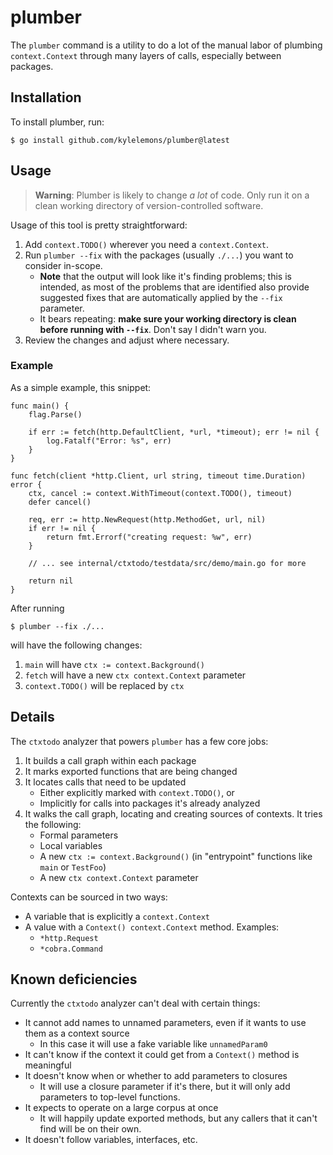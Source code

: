 # plumber

The `plumber` command is a utility to do a lot of the manual labor of plumbing `context.Context`
through many layers of calls, especially between packages.

## Installation

To install plumber, run:

    $ go install github.com/kylelemons/plumber@latest

## Usage

> **Warning**: Plumber is likely to change _a lot_ of code.
> Only run it on a clean working directory of version-controlled software.

Usage of this tool is pretty straightforward:

1. Add `context.TODO()` wherever you need a `context.Context`.
1. Run `plumber --fix` with the packages (usually `./...`) you want to consider in-scope.
   * **Note** that the output will look like it's finding problems; this is intended,
     as most of the problems that are identified also provide suggested fixes
     that are automatically applied by the `--fix` parameter.
   * It bears repeating: **make sure your working directory is clean before running with `--fix`**.
     Don't say I didn't warn you.
1. Review the changes and adjust where necessary.

### Example

As a simple example, this snippet:

    func main() {
        flag.Parse()

        if err := fetch(http.DefaultClient, *url, *timeout); err != nil {
            log.Fatalf("Error: %s", err)
        }
    }

    func fetch(client *http.Client, url string, timeout time.Duration) error {
        ctx, cancel := context.WithTimeout(context.TODO(), timeout)
        defer cancel()

        req, err := http.NewRequest(http.MethodGet, url, nil)
        if err != nil {
            return fmt.Errorf("creating request: %w", err)
        }

        // ... see internal/ctxtodo/testdata/src/demo/main.go for more

        return nil
    }

After running

    $ plumber --fix ./...

will have the following changes:

1. `main` will have `ctx := context.Background()`
1. `fetch` will have a new `ctx context.Context` parameter
1. `context.TODO()` will be replaced by `ctx`

## Details

The `ctxtodo` analyzer that powers `plumber` has a few core jobs:

1. It builds a call graph within each package
1. It marks exported functions that are being changed
1. It locates calls that need to be updated
   * Either explicitly marked with `context.TODO()`, or
   * Implicitly for calls into packages it's already analyzed
1. It walks the call graph, locating and creating sources of contexts. It tries the following:
   * Formal parameters
   * Local variables
   * A new `ctx := context.Background()` (in "entrypoint" functions like `main` or `TestFoo`)
   * A new `ctx context.Context` parameter
    
Contexts can be sourced in two ways:
* A variable that is explicitly a `context.Context`
* A value with a `Context() context.Context` method.  Examples:
  * `*http.Request`
  * `*cobra.Command`
    
## Known deficiencies

Currently the `ctxtodo` analyzer can't deal with certain things:
* It cannot add names to unnamed parameters, even if it wants to use them as a context source
  * In this case it will use a fake variable like `unnamedParam0`
* It can't know if the context it could get from a `Context()` method is meaningful
* It doesn't know when or whether to add parameters to closures
  * It will use a closure parameter if it's there, but it will only add parameters to top-level functions.
* It expects to operate on a large corpus at once
  * It will happily update exported methods, but any callers that it can't find
    will be on their own.
* It doesn't follow variables, interfaces, etc.